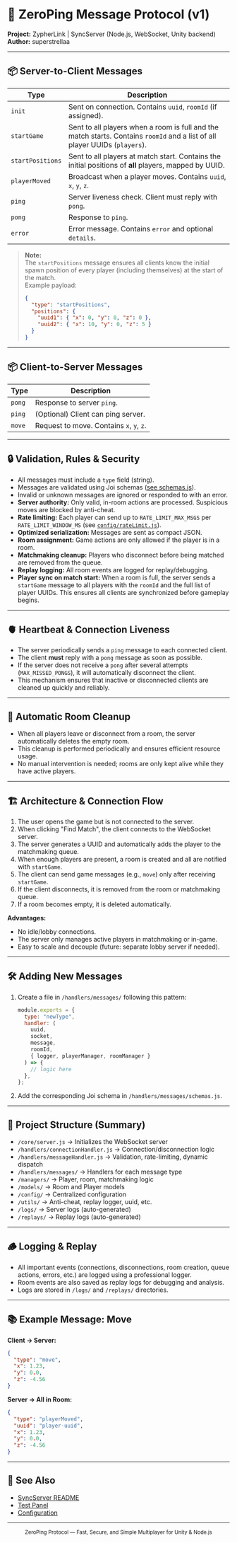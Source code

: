 # 📝 ZeroPing Message Protocol (v1)

**Project:** ZypherLink | SyncServer (Node.js, WebSocket, Unity backend)  
**Author:** superstrellaa

---

## 📦 Server-to-Client Messages

| Type             | Description                                                                                                                 |
| ---------------- | --------------------------------------------------------------------------------------------------------------------------- |
| `init`           | Sent on connection. Contains `uuid`, `roomId` (if assigned).                                                                |
| `startGame`      | Sent to all players when a room is full and the match starts. Contains `roomId` and a list of all player UUIDs (`players`). |
| `startPositions` | Sent to all players at match start. Contains the initial positions of **all** players, mapped by UUID.                      |
| `playerMoved`    | Broadcast when a player moves. Contains `uuid`, `x`, `y`, `z`.                                                              |
| `ping`           | Server liveness check. Client must reply with `pong`.                                                                       |
| `pong`           | Response to `ping`.                                                                                                         |
| `error`          | Error message. Contains `error` and optional `details`.                                                                     |

> **Note:**  
> The `startPositions` message ensures all clients know the initial spawn position of every player (including themselves) at the start of the match.  
> Example payload:
>
> ```json
> {
>   "type": "startPositions",
>   "positions": {
>     "uuid1": { "x": 0, "y": 0, "z": 0 },
>     "uuid2": { "x": 10, "y": 0, "z": 5 }
>   }
> }
> ```

---

## 📦 Client-to-Server Messages

| Type   | Description                              |
| ------ | ---------------------------------------- |
| `pong` | Response to server `ping`.               |
| `ping` | (Optional) Client can ping server.       |
| `move` | Request to move. Contains `x`, `y`, `z`. |

---

## 🔒 Validation, Rules & Security

- All messages must include a `type` field (string).
- Messages are validated using Joi schemas ([see schemas.js](../handlers/messages/schemas.js)).
- Invalid or unknown messages are ignored or responded to with an error.
- **Server authority:** Only valid, in-room actions are processed. Suspicious moves are blocked by anti-cheat.
- **Rate limiting:** Each player can send up to `RATE_LIMIT_MAX_MSGS` per `RATE_LIMIT_WINDOW_MS` (see [`config/rateLimit.js`](../config/rateLimit.js)).
- **Optimized serialization:** Messages are sent as compact JSON.
- **Room assignment:** Game actions are only allowed if the player is in a room.
- **Matchmaking cleanup:** Players who disconnect before being matched are removed from the queue.
- **Replay logging:** All room events are logged for replay/debugging.
- **Player sync on match start:** When a room is full, the server sends a `startGame` message to all players with the `roomId` and the full list of player UUIDs. This ensures all clients are synchronized before gameplay begins.

---

## 🫀 Heartbeat & Connection Liveness

- The server periodically sends a `ping` message to each connected client.
- The client **must** reply with a `pong` message as soon as possible.
- If the server does not receive a `pong` after several attempts (`MAX_MISSED_PONGS`), it will automatically disconnect the client.
- This mechanism ensures that inactive or disconnected clients are cleaned up quickly and reliably.

---

## 🧹 Automatic Room Cleanup

- When all players leave or disconnect from a room, the server automatically deletes the empty room.
- This cleanup is performed periodically and ensures efficient resource usage.
- No manual intervention is needed; rooms are only kept alive while they have active players.

---

## 🏗️ Architecture & Connection Flow

1. The user opens the game but is not connected to the server.
2. When clicking "Find Match", the client connects to the WebSocket server.
3. The server generates a UUID and automatically adds the player to the matchmaking queue.
4. When enough players are present, a room is created and all are notified with `startGame`.
5. The client can send game messages (e.g., `move`) only after receiving `startGame`.
6. If the client disconnects, it is removed from the room or matchmaking queue.
7. If a room becomes empty, it is deleted automatically.

**Advantages:**

- No idle/lobby connections.
- The server only manages active players in matchmaking or in-game.
- Easy to scale and decouple (future: separate lobby server if needed).

---

## 🛠️ Adding New Messages

1. Create a file in `/handlers/messages/` following this pattern:
   ```js
   module.exports = {
     type: "newType",
     handler: (
       uuid,
       socket,
       message,
       roomId,
       { logger, playerManager, roomManager }
     ) => {
       // logic here
     },
   };
   ```
2. Add the corresponding Joi schema in `/handlers/messages/schemas.js`.

---

## 🧩 Project Structure (Summary)

- `/core/server.js` → Initializes the WebSocket server
- `/handlers/connectionHandler.js` → Connection/disconnection logic
- `/handlers/messageHandler.js` → Validation, rate-limiting, dynamic dispatch
- `/handlers/messages/` → Handlers for each message type
- `/managers/` → Player, room, matchmaking logic
- `/models/` → Room and Player models
- `/config/` → Centralized configuration
- `/utils/` → Anti-cheat, replay logger, uuid, etc.
- `/logs/` → Server logs (auto-generated)
- `/replays/` → Replay logs (auto-generated)

---

## 🪵 Logging & Replay

- All important events (connections, disconnections, room creation, queue actions, errors, etc.) are logged using a professional logger.
- Room events are also saved as replay logs for debugging and analysis.
- Logs are stored in `/logs/` and `/replays/` directories.

---

## 📚 Example Message: Move

**Client → Server:**

```json
{
  "type": "move",
  "x": 1.23,
  "y": 0.0,
  "z": -4.56
}
```

**Server → All in Room:**

```json
{
  "type": "playerMoved",
  "uuid": "player-uuid",
  "x": 1.23,
  "y": 0.0,
  "z": -4.56
}
```

---

## 📄 See Also

- [SyncServer README](../../README.md)
- [Test Panel](../../Tests-WebSocket/exampleClient.js)
- [Configuration](../config/)

---

<p align="center"><sub>ZeroPing Protocol — Fast, Secure, and Simple Multiplayer for Unity & Node.js</sub></p>
